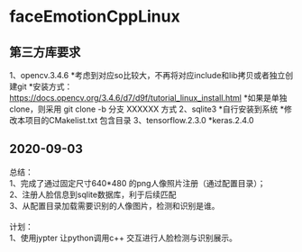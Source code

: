 # faceEmotionCppLinux

## 第三方库要求
  1、opencv.3.4.6
    *考虑到对应so比较大，不再将对应include和lib拷贝或者独立创建git
    *安装方式：https://docs.opencv.org/3.4.6/d7/d9f/tutorial_linux_install.html
    *如果是单独clone，则采用 git clone -b 分支 XXXXXX 方式
  2、sqlite3
    *自行安装到系统
    *修改本项目的CMakelist.txt 包含目录
  3、tensorflow.2.3.0
    *keras.2.4.0
    

## 2020-09-03<br>
  总结：<br>
  1、完成了通过固定尺寸640*480 的png人像照片注册（通过配置目录）；<br>
  2、注册人脸信息到sqlite数据库，利于后续匹配<br>
  3、从配置目录加载需要识别的人像图片，检测和识别是谁。<br>
  <br>
  计划：<br>
  1、使用jypter 让python调用c++ 交互进行人脸检测与识别展示。<br>
  
